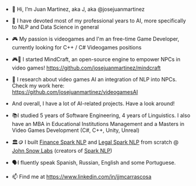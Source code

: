 - 👋 Hi, I’m Juan Martinez, aka J, aka @josejuanmartinez
- 👀 I have devoted most of my professional years to AI, more specifically to NLP and Data Science in general
- 🎮 My passion is videogames and I'm an free-time Game Developer, currently looking for C++ / C# Videogames positions
- 🎮💬 I started MindCraft, an open-source engine to empower NPCs in video games! https://github.com/josejuanmartinez/mindcraft
- 💬 I research about video games AI an integration of NLP into NPCs. Check my work here: https://github.com/josejuanmartinez/videogamesAI
- And overall, I have a lot of AI-related projects. Have a look around!
- 📚I studied 5 years of Software Engineering, 4 years of Linguistics. I also have an MBA in Educational Institutions Management and a Masters in Video Games Development (C#, C++, Unity, Unreal)
- 🏛️🪙 I built [Finance Spark NLP](https://www.johnsnowlabs.com/finance-nlp/) and [Legal Spark NLP](https://www.johnsnowlabs.com/legal-nlp/) from scratch @ [John Snow Labs]([url](https://www.johnsnowlabs.com/)) (creators of [Spark NLP](https://www.johnsnowlabs.com/spark-nlp/))
- 🗣️I fluently speak Spanish, Russian, English and some Portuguese.

- 📫 Find me at https://www.linkedin.com/in/jjmcarrascosa

<!---
josejuanmartinez/josejuanmartinez is a ✨ special ✨ repository because its `README.md` (this file) appears on your GitHub profile.
You can click the Preview link to take a look at your changes.
--->
